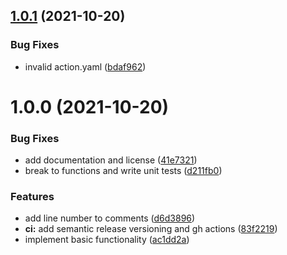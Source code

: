 ## [1.0.1](https://github.com/gkampitakis/github-action-todo-commenter/compare/v1.0.0...v1.0.1) (2021-10-20)


### Bug Fixes

* invalid action.yaml ([bdaf962](https://github.com/gkampitakis/github-action-todo-commenter/commit/bdaf962e0a05fa7ee9580555dee9af0b533fdf11))

# 1.0.0 (2021-10-20)


### Bug Fixes

* add documentation and license ([41e7321](https://github.com/gkampitakis/github-action-todo-commenter/commit/41e73219e9fd9528aa54909be48765d48bae1d09))
* break to functions and write unit tests ([d211fb0](https://github.com/gkampitakis/github-action-todo-commenter/commit/d211fb001b93762b10278ce4f66bccf39f2b2a8f))


### Features

* add line number to comments ([d6d3896](https://github.com/gkampitakis/github-action-todo-commenter/commit/d6d38962734f74cef9a53163200b33a3eaebb03f))
* **ci:** add semantic release versioning and gh actions ([83f2219](https://github.com/gkampitakis/github-action-todo-commenter/commit/83f2219f4d3e65ccb438929a6dd31b07ccfc9b20))
* implement basic functionality ([ac1dd2a](https://github.com/gkampitakis/github-action-todo-commenter/commit/ac1dd2a7f9d5342838ef692b82c4f340024a5b26))
